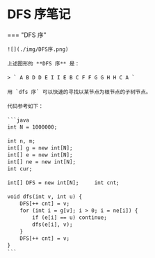 # DFS 序笔记

=== "DFS 序"

    ![](./img/DFS序.png)

    上述图形的 **DFS 序** 是：

    > ` A B D D E I I E B C F F G G H H C A `

    用 `dfs 序` 可以快速的寻找以某节点为根节点的子树节点。

    代码参考如下：

    ```java
    int N = 1000000;
    
    int n, m;
    int[] g = new int[N];
    int[] e = new int[N];
    int[] ne = new int[N];
    int cur;

    int[] DFS = new int[N];     int cnt;

    void dfs(int v, int u) {
        DFS[++ cnt] = v;
        for (int i = g[v]; i > 0; i = ne[i]) {
            if (e[i] == u) continue;
            dfs(e[i], v);
        }
        DFS[++ cnt] = v;
    }
    ```

